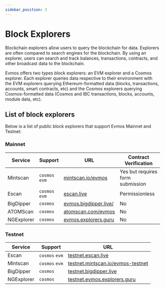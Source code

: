```yaml
---
sidebar_position: 3
---
```


# Block Explorers

Blockchain explorers allow users to query the blockchain for data.
Explorers are often compared to search engines for the blockchain.
By using an explorer, users can search and track balances, transactions, contracts, and other broadcast data to the blockchain.

Evmos offers two types block explorers: an EVM explorer and a Cosmos explorer.
Each explorer queries data respective to their environment with the EVM explorers querying Ethereum-formatted data
(blocks, transactions, accounts, smart contracts, etc) and the Cosmos explorers querying Cosmos-formatted data
(Cosmos and IBC transactions, blocks, accounts, module data, etc).

## List of block explorers

Below is a list of public block explorers that support Evmos Mainnet and Testnet:

### Mainnet

| Service    | Support        | URL                                                    | Contract Verification            |
| ---------- | -------------- | ------------------------------------------------------ | -------------------------------- |
| Mintscan   | `cosmos` `evm` | [mintscan.io/evmos](https://www.mintscan.io/evmos)     | Yes but requires form submission |
| Escan      | `cosmos` `evm` | [escan.live](https://escan.live)                       | Permissionless                   |
| BigDipper  | `cosmos`       | [evmos.bigdipper.live/](https://evmos.bigdipper.live/) | No                               |
| ATOMScan   | `cosmos`       | [atomscan.com/evmos](https://atomscan.com/evmos)       | No                               |
| NGExplorer | `cosmos`       | [evmos.explorers.guru](https://evmos.explorers.guru)   | No                               |

### Testnet

| Service    | Support        | URL                                                                            |
| ---------- | -------------- | ------------------------------------------------------------------------------ |
| Escan      | `cosmos` `evm` | [testnet.escan.live](https://testnet.escan.live)                               |
| Mintscan   | `cosmos` `evm` | [testnet.mintscan.io/evmos-testnet](https://testnet.mintscan.io/evmos-testnet) |
| BigDipper  | `cosmos`       | [testnet.bigdipper.live](https://testnet.evmos.bigdipper.live/)                |                                     |
| NGExplorer | `cosmos`       | [testnet.evmos.explorers.guru](https://testnet.evmos.explorers.guru)           |
